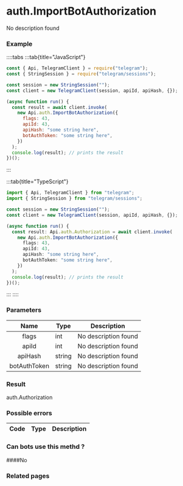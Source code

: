 # auth.ImportBotAuthorization

No description found

### [](#example)Example

::::tabs
:::tab{title="JavaScript"}

```js
const { Api, TelegramClient } = require("telegram");
const { StringSession } = require("telegram/sessions");

const session = new StringSession("");
const client = new TelegramClient(session, apiId, apiHash, {});

(async function run() {
  const result = await client.invoke(
    new Api.auth.ImportBotAuthorization({
      flags: 43,
      apiId: 43,
      apiHash: "some string here",
      botAuthToken: "some string here",
    })
  );
  console.log(result); // prints the result
})();
```

:::

:::tab{title="TypeScript"}

```ts
import { Api, TelegramClient } from "telegram";
import { StringSession } from "telegram/sessions";

const session = new StringSession("");
const client = new TelegramClient(session, apiId, apiHash, {});

(async function run() {
  const result: Api.auth.Authorization = await client.invoke(
    new Api.auth.ImportBotAuthorization({
      flags: 43,
      apiId: 43,
      apiHash: "some string here",
      botAuthToken: "some string here",
    })
  );
  console.log(result); // prints the result
})();
```

:::
::::

### [](#parameters)Parameters

|     Name     | Type   | Description          |
| :----------: | ------ | -------------------- |
|    flags     | int    | No description found |
|    apiId     | int    | No description found |
|   apiHash    | string | No description found |
| botAuthToken | string | No description found |

### [](#result)Result

auth.Authorization

### [](#possible-errors)Possible errors

| Code | Type | Description |
| :--: | ---- | ----------- |

### [](#can-bots-use-this-method)Can bots use this methd ?

####No

### [](#related-pages)Related pages
